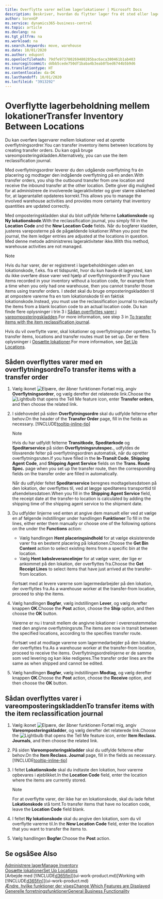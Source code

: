 ```yaml
---
title: Overflytte varer mellem lagerlokationer | Microsoft Docs
description: Beskriver, hvordan du flytter lager fra ét sted eller lagersted til et andet enten med omposteringskladden eller overflytningsordrer.
author: SorenGP
ms.service: dynamics365-business-central
ms.topic: article
ms.devlang: na
ms.tgt_pltfrm: na
ms.workload: na
ms.search.keywords: move, warehouse
ms.date: 10/01/2020
ms.author: edupont
ms.openlocfilehash: 79dfe973780269480285bac6aca380461b1ab403
ms.sourcegitcommit: ddbb5cede750df1baba4b3eab8fbed6744b5b9d6
ms.translationtype: HT
ms.contentlocale: da-DK
ms.lasthandoff: 10/01/2020
ms.locfileid: "3913292"
---
```

# <a name="transfer-inventory-between-locations"></a><span data-ttu-id="4caf9-103">Overflytte lagerbeholdning mellem lokationer</span><span class="sxs-lookup"><span data-stu-id="4caf9-103">Transfer Inventory Between Locations</span></span>
<span data-ttu-id="4caf9-104">Du kan overføre lagervarer mellem lokationer ved at oprette overflytningsordrer.</span><span class="sxs-lookup"><span data-stu-id="4caf9-104">You can transfer inventory items between locations by creating transfer orders.</span></span> <span data-ttu-id="4caf9-105">Du kan også bruge vareomposteringskladden.</span><span class="sxs-lookup"><span data-stu-id="4caf9-105">Alternatively, you can use the item reclassification journal.</span></span>

<span data-ttu-id="4caf9-106">Med overflytningsordrer leverer du den udgående overflytning fra én placering og modtager den indgående overflytning på en anden.</span><span class="sxs-lookup"><span data-stu-id="4caf9-106">With transfer orders, you ship the outbound transfer from one location and receive the inbound transfer at the other location.</span></span> <span data-ttu-id="4caf9-107">Dette giver dig mulighed for at administrere de involverede lageraktiviteter og giver større sikkerhed for, at lagerantallet opdateres korrekt.</span><span class="sxs-lookup"><span data-stu-id="4caf9-107">This allows you to manage the involved warehouse activities and provides more certainty that inventory quantities are updated correctly.</span></span>

<span data-ttu-id="4caf9-108">Med omposteringskladden skal du blot udfylde felterne **Lokationskode** og **Ny lokationskode**.</span><span class="sxs-lookup"><span data-stu-id="4caf9-108">With the reclassification journal, you simply fill in the **Location Code** and the **New Location Code** fields.</span></span> <span data-ttu-id="4caf9-109">Når du bogfører kladden, justeres vareposterne på de pågældende lokationer.</span><span class="sxs-lookup"><span data-stu-id="4caf9-109">When you post the journal, the item ledger entries are adjusted at the locations in question.</span></span> <span data-ttu-id="4caf9-110">Med denne metode administreres lageraktiviteter ikke.</span><span class="sxs-lookup"><span data-stu-id="4caf9-110">With this method, warehouse activities are not managed.</span></span>

> [!NOTE]  
>   <span data-ttu-id="4caf9-111">Hvis du har varer, der er registreret i lagerbeholdningen uden en lokationskode, f.eks. fra et tidspunkt, hvor du kun havde ét lagersted, kan du ikke overføre disse varer ved hjælp af overflytningsordrer.</span><span class="sxs-lookup"><span data-stu-id="4caf9-111">If you have items recorded in your inventory without a location code, for example from a time when you only had one warehouse, then you cannot transfer those items using transfer orders.</span></span> <span data-ttu-id="4caf9-112">I stedet skal du bruge omposteringskladden til at ompostere varerne fra en tom lokationskode til en faktisk lokationskode.</span><span class="sxs-lookup"><span data-stu-id="4caf9-112">Instead, you must use the reclassification journal to reclassify the items from a blank location code to an actual location code.</span></span>  <span data-ttu-id="4caf9-113">Du kan finde flere oplysninger i trin 3 i [Sådan overflyttes varer i vareomposteringskladden](inventory-how-transfer-between-locations.md#to-transfer-items-with-the-item-reclassification-journal).</span><span class="sxs-lookup"><span data-stu-id="4caf9-113">For more information, see step 3 in [To transfer items with the item reclassification journal](inventory-how-transfer-between-locations.md#to-transfer-items-with-the-item-reclassification-journal).</span></span>

<span data-ttu-id="4caf9-114">Hvis du vil overflytte varer, skal lokationer og overflytningsruter oprettes.</span><span class="sxs-lookup"><span data-stu-id="4caf9-114">To transfer items, locations and transfer routes must be set up.</span></span> <span data-ttu-id="4caf9-115">Der er flere oplysninger i [Opsætte lokationer](inventory-how-setup-locations.md).</span><span class="sxs-lookup"><span data-stu-id="4caf9-115">For more information, see [Set Up Locations](inventory-how-setup-locations.md).</span></span>

## <a name="to-transfer-items-with-a-transfer-order"></a><span data-ttu-id="4caf9-116">Såden overflyttes varer med en overflytningsordre</span><span class="sxs-lookup"><span data-stu-id="4caf9-116">To transfer items with a transfer order</span></span>
1. <span data-ttu-id="4caf9-117">Vælg ikonet ![Elpære, der åbner funktionen Fortæl mig](media/ui-search/search_small.png "Fortæl mig, hvad du vil foretage dig"), angiv **Overflytningsordrer**, og vælg derefter det relaterede link.</span><span class="sxs-lookup"><span data-stu-id="4caf9-117">Choose the ![Lightbulb that opens the Tell Me feature](media/ui-search/search_small.png "Tell me what you want to do") icon, enter **Transfer orders**, and then choose the related link.</span></span>
2. <span data-ttu-id="4caf9-118">I sidehovedet på siden **Overflytningsordre** skal du udfylde felterne efter behov.</span><span class="sxs-lookup"><span data-stu-id="4caf9-118">On the header of the **Transfer Order** page, fill in the fields as necessary.</span></span> [!INCLUDE[tooltip-inline-tip](includes/tooltip-inline-tip_md.md)]

    > [!NOTE]  
    >   <span data-ttu-id="4caf9-119">Hvis du har udfyldt felterne **Transitkode**, **Speditørkode** og **Speditørservice** på siden **Overflytningsrutespec.**, udfyldes de tilsvarende felter på overflytningsordren automatisk, når du opretter overflytningsruten.</span><span class="sxs-lookup"><span data-stu-id="4caf9-119">If you have filled in the **In-Transit Code**, **Shipping Agent Code**, and **Shipping Agent Service** fields on the **Trans. Route Spec.** page when you set up the transfer route, then the corresponding fields on the transfer order are filled in automatically.</span></span>

    <span data-ttu-id="4caf9-120">Når du udfylder feltet **Speditørservice** beregnes modtagelsesdatoen på den lokation, der overflyttes til, ved at lægge speditørens transporttid til afsendelsesdatoen.</span><span class="sxs-lookup"><span data-stu-id="4caf9-120">When you fill in the **Shipping Agent Service** field, the receipt date at the transfer-to location is calculated by adding the shipping time of the shipping agent service to the shipment date.</span></span>

3. <span data-ttu-id="4caf9-121">Du udfylder linjerne ved enten at angive dem manuelt eller ved at vælge en af følgende indstillinger under handlingen **Funktioner**:</span><span class="sxs-lookup"><span data-stu-id="4caf9-121">To fill in the lines, either enter them manually or choose one of the following options on the under the **Functions** action:</span></span>
    - <span data-ttu-id="4caf9-122">Vælg handlingen **Hent placeringsindhold** for at vælge eksisterende varer fra en bestemt placering på lokationen.</span><span class="sxs-lookup"><span data-stu-id="4caf9-122">Choose the **Get Bin Content** action to select existing items from a specific bin at the location.</span></span>
    - <span data-ttu-id="4caf9-123">Vælg **Hent købsleverancelinjer** for at vælge varer, der lige er ankommet på den lokation, der overflyttes fra.</span><span class="sxs-lookup"><span data-stu-id="4caf9-123">Choose the **Get Receipt Lines** to select items that have just arrived at the transfer-from location.</span></span>   

    <span data-ttu-id="4caf9-124">Fortsæt med at levere varerne som lagermedarbejder på den lokation, der overflyttes fra.</span><span class="sxs-lookup"><span data-stu-id="4caf9-124">As a warehouse worker at the transfer-from location, proceed to ship the items.</span></span>
4. <span data-ttu-id="4caf9-125">Vælg handlingen **Bogfør**, vælg indstillingen **Lever**, og vælg derefter knappen **OK**.</span><span class="sxs-lookup"><span data-stu-id="4caf9-125">Choose the **Post** action, choose the **Ship** option, and then choose the **OK** button.</span></span>

    <span data-ttu-id="4caf9-126">Varerne er nu i transit mellem de angivne lokationer i overensstemmelse med den angivne overflytningsrute.</span><span class="sxs-lookup"><span data-stu-id="4caf9-126">The items are now in transit between the specified locations, according to the specifies transfer route.</span></span>

    <span data-ttu-id="4caf9-127">Fortsæt ved at modtage varerne som lagermedarbejder på den lokation, der overflyttes fra.</span><span class="sxs-lookup"><span data-stu-id="4caf9-127">As a warehouse worker at the transfer-from location, proceed to receive the items.</span></span> <span data-ttu-id="4caf9-128">Overflytningsordrelinjerne er de samme som ved levering og kan ikke redigeres.</span><span class="sxs-lookup"><span data-stu-id="4caf9-128">The transfer order lines are the same as when shipped and cannot be edited.</span></span>
5. <span data-ttu-id="4caf9-129">Vælg handlingen **Bogfør**, vælg indstillingen **Modtag**, og vælg derefter knappen **OK**.</span><span class="sxs-lookup"><span data-stu-id="4caf9-129">Choose the **Post** action, choose the **Receive** option, and then choose the **OK** button.</span></span>

## <a name="to-transfer-items-with-the-item-reclassification-journal"></a><span data-ttu-id="4caf9-130">Sådan overflyttes varer i vareomposteringskladden</span><span class="sxs-lookup"><span data-stu-id="4caf9-130">To transfer items with the item reclassification journal</span></span>
1. <span data-ttu-id="4caf9-131">Vælg ikonet ![Elpære, der åbner funktionen Fortæl mig](media/ui-search/search_small.png "Fortæl mig, hvad du vil foretage dig"), angiv **Vareomposteringskladder**, og vælg derefter det relaterede link.</span><span class="sxs-lookup"><span data-stu-id="4caf9-131">Choose the ![Lightbulb that opens the Tell Me feature](media/ui-search/search_small.png "Tell me what you want to do") icon, enter **Item Reclass. Journals**, and then choose the related link.</span></span>
2. <span data-ttu-id="4caf9-132">På siden **Vareomposteringskladder** skal du udfylde felterne efter behov.</span><span class="sxs-lookup"><span data-stu-id="4caf9-132">On the **Item Reclass. Journal** page, fill in the fields as necessary.</span></span> [!INCLUDE[tooltip-inline-tip](includes/tooltip-inline-tip_md.md)]
3. <span data-ttu-id="4caf9-133">I feltet **Lokationskode** skal du indtaste den lokation, hvor varerne opbevares i øjeblikket.</span><span class="sxs-lookup"><span data-stu-id="4caf9-133">In the **Location Code** field, enter the location where the items are currently stored.</span></span>

    > [!NOTE]  
    >   <span data-ttu-id="4caf9-134">For at overflytte varer, der ikke har en lokationskode, skal du lade feltet **Lokationskode** stå tomt.</span><span class="sxs-lookup"><span data-stu-id="4caf9-134">To transfer items that have no location code, leave the **Location Code** field blank.</span></span>
4. <span data-ttu-id="4caf9-135">I feltet **Ny lokationskode** skal du angive den lokation, som du vil overflytte varerne til.</span><span class="sxs-lookup"><span data-stu-id="4caf9-135">In the **New Location Code** field, enter the location that you want to transfer the items to.</span></span>
5. <span data-ttu-id="4caf9-136">Vælg handlingen **Bogfør**.</span><span class="sxs-lookup"><span data-stu-id="4caf9-136">Choose the **Post** action.</span></span>

## <a name="see-also"></a><span data-ttu-id="4caf9-137">Se også</span><span class="sxs-lookup"><span data-stu-id="4caf9-137">See Also</span></span>
[<span data-ttu-id="4caf9-138">Administrere lager</span><span class="sxs-lookup"><span data-stu-id="4caf9-138">Manage Inventory</span></span>](inventory-manage-inventory.md)  
[<span data-ttu-id="4caf9-139">Opsætte lokationer</span><span class="sxs-lookup"><span data-stu-id="4caf9-139">Set Up Locations</span></span>](inventory-how-setup-locations.md)  
<span data-ttu-id="4caf9-140">[Arbejde med [!INCLUDE[d365fin](includes/d365fin_md.md)]](ui-work-product.md)</span><span class="sxs-lookup"><span data-stu-id="4caf9-140">[Working with [!INCLUDE[d365fin](includes/d365fin_md.md)]](ui-work-product.md)</span></span>  
[<span data-ttu-id="4caf9-141">Ændre, hvilke funktioner der vises</span><span class="sxs-lookup"><span data-stu-id="4caf9-141">Change Which Features are Displayed</span></span>](ui-experiences.md)  
[<span data-ttu-id="4caf9-142">Generelle forretningsfunktioner</span><span class="sxs-lookup"><span data-stu-id="4caf9-142">General Business Functionality</span></span>](ui-across-business-areas.md)
